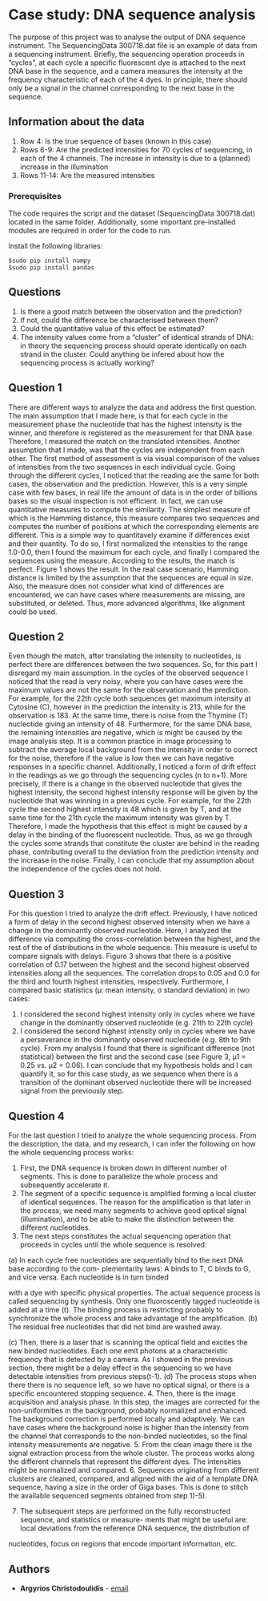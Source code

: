 # Case study: DNA sequence analysis

The purpose of this project was to analyse the output of DNA sequence instrument. The SequencingData 300718.dat file is an example of data from a sequencing instrument. Briefly, the sequencing operation proceeds in “cycles”, at each cycle a specific fluorescent dye is attached to the next DNA base in the sequence, and a camera measures the intensity at the frequency characteristic of each of the 4 dyes. In principle, there should only be a signal in the channel corresponding to the next base in the sequence.

## Information about the data

1. Row 4: Is the true sequence of bases (known in this case)
2. Rows 6-9: Are the predicted intensities for 70 cycles of sequencing, in each of the 4 channels. The increase in intensity is due to a (planned) increase in the illumination
3. Rows 11-14: Are the measured intensities

### Prerequisites

The code requires the script and the dataset (SequencingData 300718.dat) located in the same folder. Additionally, some important pre-installed modules are required in order for the code to run. 

Install the following libraries:

```
$sudo pip install numpy
$sudo pip install pandas
```

## Questions

1. Is there a good match between the observation and the prediction?
2. If not, could the difference be characterised between them?
3. Could the quantitative value of this effect be estimated?
4. The intensity values come from a “cluster” of identical strands of DNA: in theory the sequencing process should operate identically on each strand in the cluster. Could anything be infered about how the sequencing process is actually working?

## Question 1

There are different ways to analyze the data and address the first question. The main assumption that I
made here, is that for each cycle in the measurement phase the nucleotide that has the highest intensity is
the winner, and therefore is registered as the measurement for that DNA base. Therefore, I measured the
match on the translated intensities. Another assumption that I made, was that the cycles are independent
from each other. The first method of assessment is via visual comparison of the values of intensities from
the two sequences in each individual cycle. Going through the different cycles, I noticed that the reading
are the same for both cases, the observation and the prediction. However, this is a very simple case with
few bases, in real life the amount of data is in the order of billions bases so the visual inspection is not
efficient. In fact, we can use quantitative measures to compute the similarity. The simplest measure of
which is the Hamming distance, this measure compares two sequences and computes the number of positions
at which the corresponding elements are different. This is a simple way to quantitavely examine if differences
exist and their quantity. To do so, I first normalized the intensities to the range 1.0-0.0, then I found the
maximum for each cycle, and finally I compared the sequences using the measure. According to the results,
the match is perfect. Figure 1 shows the result. In the real case scenario, Hamming distance is limited
by the assumption that the sequences are equal in size. Also, the measure does not consider what kind of
differences are encountered, we can have cases where measurements are missing, are substituted, or deleted.
Thus, more advanced algorithms, like alignment could be used.

## Question 2

Even though the match, after translating the intensity to nucleotides, is perfect there are differences
between the two sequences. So, for this part I disregard my main assumption. In the cycles of the observed
sequence I noticed that the read is very noisy, where you can have cases were the maximum values are not the
same for the observation and the prediction. For example, for the 22th cycle both sequences get maximum
intensity at Cytosine (C), however in the prediction the intensity is 213, while for the observation is 183. At
the same time, there is noise from the Thymine (T) nucleotide giving an intensity of 48. Furthermore, for the
same DNA base, the remaining intensities are negative, which is might be caused by the image analysis step.
It is a common practice in image processing to subtract the average local background from the intensity in
order to correct for the noise, therefore if the value is low then we can have negative responses in a specific
channel. Additionally, I noticed a form of drift effect in the readings as we go through the sequencing cycles
(n to n+1). More precisely, if there is a change in the observed nucleotide that gives the highest intensity,
the second highest intensity response will be given by the nucleotide that was winning in a previous cycle.
For example, for the 22th cycle the second highest intensity is 48 which is given by T, and at the same
time for the 21th cycle the maximum intensity was given by T. Therefore, I made the hypothesis that this
effect is might be caused by a delay in the binding of the fluorescent nucleotide. Thus, as we go through
the cycles some strands that constitute the cluster are behind in the reading phase, contributing overall to
the deviation from the prediction intensity and the increase in the noise. Finally, I can conclude that my
assumption about the independence of the cycles does not hold.

## Question 3

For this question I tried to analyze the drift effect. Previously, I have noticed a form of delay in the second
highest observed intensity when we have a change in the dominantly observed nucleotide. Here, I analyzed
the difference via computing the cross-correlation between the highest, and the rest of the of distributions
in the whole sequence. This measure is useful to compare signals with delays. Figure 3 shows that there is
a positive correlation of 0.17 between the highest and the second highest observed intensities along all the
sequences. The correlation drops to 0.05 and 0.0 for the third and fourth highest intensities, respectively.
Furthermore, I compared basic statistics (μ: mean intensity, σ standard deviation) in two cases:
1. I considered the second highest intensity only in cycles where we have change in the dominantly
observed nucleotide (e.g. 21th to 22th cycle)
2. I considered the second highest intensity only in cycles where we have a perseverance in the dominantly
observed nucleotide (e.g. 8th to 9th cycle).
From my analysis I found that there is significant difference (not statistical) between the first and the second
case (see Figure 3, μ1 = 0.25 vs. μ2 = 0.06). I can conclude that my hypothesis holds and I can quantify it,
so for this case study, as we sequence when there is a transition of the dominant observed nucleotide there
will be increased signal from the previously step.

## Question 4

For the last question I tried to analyze the whole sequencing process. From the description, the data,
and my research, I can infer the following on how the whole sequencing process works:
1. First, the DNA sequence is broken down in different number of segments. This is done to parallelize
the whole process and subsequently accelerate it.
2. The segment of a specific sequence is amplified forming a local cluster of identical sequences. The
reason for the amplification is that later in the process, we need many segments to achieve good optical
signal (illumination), and to be able to make the distinction between the different nucleotides.
3. The next steps constitutes the actual sequencing operation that proceeds in cycles until the whole
sequence is resolved:

(a) In each cycle free nucleotides are sequentially bind to the next DNA base according to the com-
plementarity laws: A binds to T, C binds to G, and vice versa. Each nucleotide is in turn binded

with a dye with specific physical properties. The actual sequence process is called sequencing by
synthesis. Only one fluoroscently tagged nucleotide is added at a time (t). The binding process
is restricting probably to synchronize the whole process and take advantage of the amplification.
(b) The residual free nucleotides that did not bind are washed away.

(c) Then, there is a laser that is scanning the optical field and excites the new binded nucleotides.
Each one emit photons at a characteristic frequency that is detected by a camera. As I showed
in the previous section, there might be a delay effect in the sequencing so we have detectable
intensities from previous steps(t-1).
(d) The process stops when there there is no sequence left, so we have no optical signal, or there is a
specific encountered stopping sequence.
4. Then, there is the image acquisition and analysis phase. In this step, the images are corrected for the
non-uniformities in the background, probably normalized and enhanced. The background correction
is performed locally and adaptively. We can have cases where the background noise is higher than
the intensity from the channel that corresponds to the non-binded nucleotides, so the final intensity
measurements are negative.
5. From the clean image there is the signal extraction process from the whole cluster. The process works
along the different channels that represent the different dyes. The intensities might be normalized and
compared.
6. Sequences originating from different clusters are cleaned, compared, and aligned with the aid of a
template DNA sequence, having a size in the order of Giga bases. This is done to stitch the available
sequenced segments obtained from step 1)-5).

7. The subsequent steps are performed on the fully reconstructed sequence, and statistics or measure-
ments that might be useful are: local deviations from the reference DNA sequence, the distribution of

nucleotides, focus on regions that encode important information, etc.


## Authors

* **Argyrios Christodoulidis** - [email](mailto:argyrios.christodoulidis@gmail.com)
